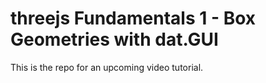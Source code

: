 # threejs Fundamentals 1 - Box Geometries with dat.GUI

This is the repo for an upcoming video tutorial.
